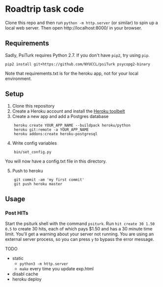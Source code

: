 # Roadtrip task code

Clone this repo and then run `python -m http.server` (or similar) to spin up a local web server. Then open http://localhost:8000/ in your browser.




## Requirements

Sadly, PsiTurk requires Python 2.7. If you don't have `pip2`, try using `pip`.

    pip2 install git+https://github.com/NYUCCL/psiTurk psycopg2-binary

Note that requirements.txt is for the heroku app, not for your local environment.

## Setup

1. Clone this repository
2. Create a Heroku account and install the [Heroku toolbelt](https://toolbelt.heroku.com/)
3. Create a new app and add a Postgres database
```
    heroku create YOUR_APP_NAME --buildpack heroku/python
    heroku git:remote -a YOUR_APP_NAME
    heroku addons:create heroku-postgresql
```
4. Write config variables
```
    bin/set_config.py
```
You will now have a config.txt file in this directory. 

5. Push to heroku
```
    git commit -am 'my first commit'
    git push heroku master
```

## Usage

### Post HITs

Start the psiturk shell with the command `psiturk`. Run `hit create 30 1.50 0.5` to create 30 hits, each of which pays $1.50 and has a 30 minute time limit. You'll get a warning about your server not running. You are using an external server process, so you can press `y` to bypass the error message.


TODO 
- static
    - `python3 -m http.server`
    - `make` every time you update exp.html
- disabl cache
- heroku deploy